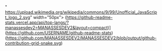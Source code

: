 " https://upload.wikimedia.org/wikipedia/commons/9/99/Unofficial_JavaScript_logo_2.svg" width="50px">
(https://github-readme-stats.vercel.app/api/top-langs/?manassesdev2=MANASSESDEV2&layout=compact)](https://github.com/USERNAME/github-readme-stats)(https://github.com/MANASSESDEV2/MANASSESDEV2/blob/output/github-contribution-grid-snake.svg)

